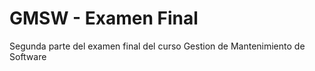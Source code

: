 # GMSW - Examen Final

Segunda parte del examen final del curso Gestion de Mantenimiento de Software

